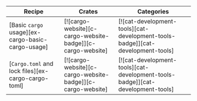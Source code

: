 | Recipe | Crates | Categories |
|---|---|---|
| [Basic `cargo` usage][ex-cargo-basic-cargo-usage] | [![cargo-website][c-cargo-website-badge]][c-cargo-website] | [![cat-development-tools][cat-development-tools-badge]][cat-development-tools] |
| [`Cargo.toml` and lock files][ex-cargo-cargo-toml] | [![cargo-website][c-cargo-website-badge]][c-cargo-website] | [![cat-development-tools][cat-development-tools-badge]][cat-development-tools] |
